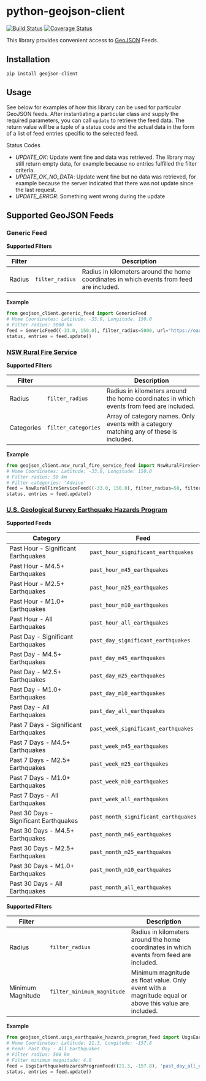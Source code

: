 # python-geojson-client

[![Build Status](https://travis-ci.org/exxamalte/python-geojson-client.svg)](https://travis-ci.org/exxamalte/python-geojson-client)
[![Coverage Status](https://coveralls.io/repos/github/exxamalte/python-geojson-client/badge.svg?branch=master)](https://coveralls.io/github/exxamalte/python-geojson-client?branch=master)

This library provides convenient access to [GeoJSON](https://tools.ietf.org/html/rfc7946) Feeds.


## Installation
`pip install geojson-client`

## Usage
See below for examples of how this library can be used for particular GeoJSON feeds. After instantiating a particular class and supply the required parameters, you can call `update` to retrieve the feed data. The return value will be a tuple of a status code and the actual data in the form of a list of feed entries specific to the selected feed.

Status Codes
* _UPDATE_OK_: Update went fine and data was retrieved. The library may still return empty data, for example because no entries fulfilled the filter criteria.
* _UPDATE_OK_NO_DATA_: Update went fine but no data was retrieved, for example because the server indicated that there was not update since the last request.
* _UPDATE_ERROR_: Something went wrong during the update

## Supported GeoJSON Feeds

### Generic Feed

**Supported Filters**

| Filter |                 | Description |
|--------|-----------------|-------------|
| Radius | `filter_radius` | Radius in kilometers around the home coordinates in which events from feed are included. |

**Example**
```python
from geojson_client.generic_feed import GenericFeed
# Home Coordinates: Latitude: -33.0, Longitude: 150.0
# Filter radius: 5000 km
feed = GenericFeed((-33.0, 150.0), filter_radius=5000, url="https://earthquake.usgs.gov/earthquakes/feed/v1.0/summary/all_day.geojson")
status, entries = feed.update()
```

### [NSW Rural Fire Service](https://www.rfs.nsw.gov.au/fire-information/fires-near-me)

**Supported Filters**

| Filter     |                     | Description |
|------------|---------------------|-------------|
| Radius     | `filter_radius`     | Radius in kilometers around the home coordinates in which events from feed are included. |
| Categories | `filter_categories` | Array of category names. Only events with a category matching any of these is included. |

**Example**
```python
from geojson_client.nsw_rural_fire_service_feed import NswRuralFireServiceFeed
# Home Coordinates: Latitude: -33.0, Longitude: 150.0
# Filter radius: 50 km
# Filter categories: 'Advice'
feed = NswRuralFireServiceFeed((-33.0, 150.0), filter_radius=50, filter_categories=['Advice'])
status, entries = feed.update()
```

### [U.S. Geological Survey Earthquake Hazards Program](https://earthquake.usgs.gov/earthquakes/feed/v1.0/geojson.php)

**Supported Feeds**

| Category                               | Feed                                 |
|----------------------------------------|--------------------------------------|
| Past Hour - Significant Earthquakes    | `past_hour_significant_earthquakes`  |
| Past Hour - M4.5+ Earthquakes          | `past_hour_m45_earthquakes`          |
| Past Hour - M2.5+ Earthquakes          | `past_hour_m25_earthquakes`          |
| Past Hour - M1.0+ Earthquakes          | `past_hour_m10_earthquakes`          |
| Past Hour - All Earthquakes            | `past_hour_all_earthquakes`          |
| Past Day - Significant Earthquakes     | `past_day_significant_earthquakes`   |
| Past Day - M4.5+ Earthquakes           | `past_day_m45_earthquakes`           |
| Past Day - M2.5+ Earthquakes           | `past_day_m25_earthquakes`           |
| Past Day - M1.0+ Earthquakes           | `past_day_m10_earthquakes`           |
| Past Day - All Earthquakes             | `past_day_all_earthquakes`           |
| Past 7 Days - Significant Earthquakes  | `past_week_significant_earthquakes`  |
| Past 7 Days - M4.5+ Earthquakes        | `past_week_m45_earthquakes`          |
| Past 7 Days - M2.5+ Earthquakes        | `past_week_m25_earthquakes`          |
| Past 7 Days - M1.0+ Earthquakes        | `past_week_m10_earthquakes`          |
| Past 7 Days - All Earthquakes          | `past_week_all_earthquakes`          |
| Past 30 Days - Significant Earthquakes | `past_month_significant_earthquakes` |
| Past 30 Days - M4.5+ Earthquakes       | `past_month_m45_earthquakes`         |
| Past 30 Days - M2.5+ Earthquakes       | `past_month_m25_earthquakes`         |
| Past 30 Days - M1.0+ Earthquakes       | `past_month_m10_earthquakes`         |
| Past 30 Days - All Earthquakes         | `past_month_all_earthquakes`         |

**Supported Filters**

| Filter            |                            | Description |
|-------------------|----------------------------|-------------|
| Radius            | `filter_radius`            | Radius in kilometers around the home coordinates in which events from feed are included. |
| Minimum Magnitude | `filter_minimum_magnitude` | Minimum magnitude as float value. Only event with a magnitude equal or above this value are included. |

**Example**
```python
from geojson_client.usgs_earthquake_hazards_program_feed import UsgsEarthquakeHazardsProgramFeed
# Home Coordinates: Latitude: 21.3, Longitude: -157.8
# Feed: Past Day - All Earthquakes
# Filter radius: 500 km
# Filter minimum magnitude: 4.0
feed = UsgsEarthquakeHazardsProgramFeed((21.3, -157.8), 'past_day_all_earthquakes', filter_radius=500, filter_minimum_magnitude=4.0)
status, entries = feed.update()
```
